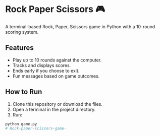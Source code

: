 # Rock Paper Scissors 🎮

A terminal-based Rock, Paper, Scissors game in Python with a 10-round scoring system.

## Features

- Play up to 10 rounds against the computer.
- Tracks and displays scores.
- Ends early if you choose to exit.
- Fun messages based on game outcomes.

## How to Run

1. Clone this repository or download the files.
2. Open a terminal in the project directory.
3. Run:

```bash
python game.py
# Rock-paper-scissors-game-
